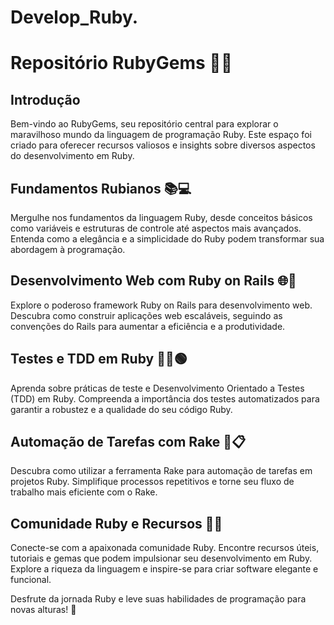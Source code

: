 # Develop_Ruby.

# Repositório RubyGems 💎✨

## Introdução
Bem-vindo ao RubyGems, seu repositório central para explorar o maravilhoso mundo da linguagem de programação Ruby. Este espaço foi criado para oferecer recursos valiosos e insights sobre diversos aspectos do desenvolvimento em Ruby.

## Fundamentos Rubianos 📚💻
Mergulhe nos fundamentos da linguagem Ruby, desde conceitos básicos como variáveis e estruturas de controle até aspectos mais avançados. Entenda como a elegância e a simplicidade do Ruby podem transformar sua abordagem à programação.

## Desenvolvimento Web com Ruby on Rails 🌐🚂
Explore o poderoso framework Ruby on Rails para desenvolvimento web. Descubra como construir aplicações web escaláveis, seguindo as convenções do Rails para aumentar a eficiência e a produtividade.

## Testes e TDD em Ruby 🧪🔴🟢
Aprenda sobre práticas de teste e Desenvolvimento Orientado a Testes (TDD) em Ruby. Compreenda a importância dos testes automatizados para garantir a robustez e a qualidade do seu código Ruby.

## Automação de Tarefas com Rake 🚀📋
Descubra como utilizar a ferramenta Rake para automação de tarefas em projetos Ruby. Simplifique processos repetitivos e torne seu fluxo de trabalho mais eficiente com o Rake.

## Comunidade Ruby e Recursos 🤝📘
Conecte-se com a apaixonada comunidade Ruby. Encontre recursos úteis, tutoriais e gemas que podem impulsionar seu desenvolvimento em Ruby. Explore a riqueza da linguagem e inspire-se para criar software elegante e funcional.

Desfrute da jornada Ruby e leve suas habilidades de programação para novas alturas! 🚀
